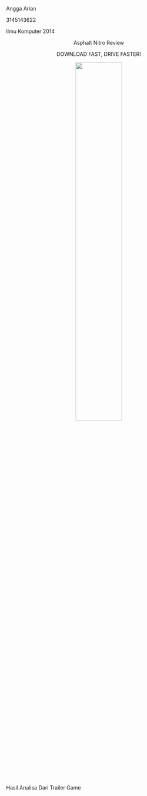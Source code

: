 <html>
<body>
<p align="left">Angga Arian</p> 
<p align="left">3145143622</p> 
<p align="left">Ilmu Komputer 2014</p>           
<p align="center">Asphalt Nitro Review</p>
<p align="center">DOWNLOAD FAST, DRIVE FASTER!</p>
<p align="center"><img src="https://1.bp.blogspot.com/-4trF7D74rSs/WJNNUGcWW6I/AAAAAAAAFqA/7cacR7q3RtYZoL6RNna65yNTBhVJf3ktQCLcB/s1600/unnamed.png" align="center" width="50%"></p>

Hasil Analisa Dari Trailer Game


